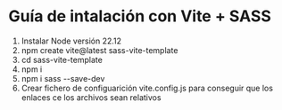 # Guía de intalación con Vite + SASS

1. Instalar Node versión 22.12
2. npm create vite@latest sass-vite-template
3. cd sass-vite-template
4. npm i
5. npm i sass --save-dev
6. Crear fichero de configuarición vite.config.js para conseguir que los enlaces ce los archivos sean relativos
